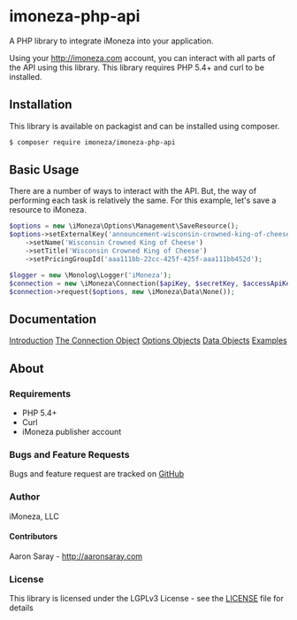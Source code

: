 # imoneza-php-api
A PHP library to integrate iMoneza into your application.

Using your <http://imoneza.com> account, you can interact with all parts of the API using this library.  This library
requires PHP 5.4+ and curl to be installed.

## Installation

This library is available on packagist and can be installed using composer.

```bash
$ composer require imoneza/imoneza-php-api
```

## Basic Usage

There are a number of ways to interact with the API.  But, the way of performing each task is relatively the same.  For 
this example, let's save a resource to iMoneza.

```PHP
$options = new \iMoneza\Options\Management\SaveResource();
$options->setExternalKey('announcement-wisconsin-crowned-king-of-cheese')
    ->setName('Wisconsin Crowned King of Cheese')
    ->setTitle('Wisconsin Crowned King of Cheese')
    ->setPricingGroupId('aaa111bb-22cc-425f-425f-aaa111bb452d');

$logger = new \Monolog\Logger('iMoneza');
$connection = new \iMoneza\Connection($apiKey, $secretKey, $accessApiKey, $accessSecretKey, new \iMoneza\Request\Curl(), $logger);
$connection->request($options, new \iMoneza\Data\None());
```

## Documentation

[Introduction](docs/01-intro.md)
[The Connection Object](docs/02-connection.md)
[Options Objects](docs/03-options.md)
[Data Objects](docs/04-data.md)
[Examples](docs/05-examples.md)
  
## About

### Requirements

 - PHP 5.4+
 - Curl
 - iMoneza publisher account
 
### Bugs and Feature Requests

Bugs and feature request are tracked on [GitHub](https://github.com/iMoneza/imoneza-php-api/issues)

### Author

iMoneza, LLC

#### Contributors

Aaron Saray - <http://aaronsaray.com>

### License

This library is licensed under the LGPLv3 License - see the [LICENSE](LICENSE) file for details

